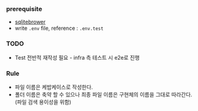 ### prerequisite
 - [sqlitebrower](https://sqlitebrowser.org/)
 - write `.env` file, reference : `.env.test`

### TODO
- Test 전반적 재작성 필요 - infra 측 테스트 시 e2e로 진행

### Rule
- 파일 이름은 케밥케이스로 작성한다.
- 폴더 이름은 축약 할 수 있으나 최종 파일 이름은 구현체의 이름을 그대로 따라간다. (파일 검색 용이성을 위함)